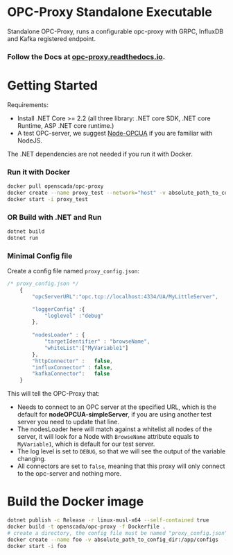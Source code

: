 # OPC-Proxy Standalone Executable

Standalone OPC-Proxy, runs a configurable opc-proxy with GRPC, InfluxDB and Kafka registered endpoint.


### Follow the Docs at [opc-proxy.readthedocs.io](https://opc-proxy.readthedocs.io/en/latest/GettingStarted/docker.html). 


# Getting Started


Requirements:

- Install .NET Core >= 2.2 (all three library: .NET core SDK, .NET core Runtime, ASP .NET core runtime.)
- A test OPC-server, we suggest [Node-OPCUA](https://github.com/node-opcua/node-opcua-sampleserver) if you are familiar with NodeJS.

The .NET dependencies are not needed if you run it with Docker.


### Run it with Docker

``` bash
docker pull openscada/opc-proxy
docker create --name proxy_test --network="host" -v absolute_path_to_config_dir:/app/configs openscada/opc-proxy
docker start -i proxy_test
```


### OR Build with .NET and Run
```bash
dotnet build
dotnet run
```


### Minimal Config file
Create a config file named ```proxy_config.json```:

``` js
/* proxy_config.json */
    {
        "opcServerURL":"opc.tcp://localhost:4334/UA/MyLittleServer",

        "loggerConfig" :{
            "loglevel" :"debug"
        },
        
        "nodesLoader" : {
            "targetIdentifier" : "browseName", 
            "whiteList":["MyVariable1"]
        },
        "httpConnector" :   false,
        "influxConnector" : false,
        "kafkaConnector":   false
    }

```
This will tell the OPC-Proxy that:

- Needs to connect to an OPC server at the specified URL, which is the default for **nodeOPCUA-simpleServer**, 
  if you are using another test server you need to update that line.
- The nodesLoader here will match against a whitelist all nodes of the server, it will look for a Node with ``BrowseName`` attribute
  equals to  ``MyVariable1``, which is default for our test server.
- The log level is set to ``DEBUG``, so that we will see the output of the variable changing.
- All connectors are set to ``false``, meaning that this proxy will only connect to the opc-server and nothing more.

# Build the Docker image
```bash
dotnet publish -c Release -r linux-musl-x64 --self-contained true 
docker build -t openscada/opc-proxy -f Dockerfile .
# create a directory, the config file must be named "proxy_config.json" 
docker create --name foo -v absolute_path_to_config_dir:/app/configs  --network="host" openscada/opc-proxy 
docker start -i foo
```
